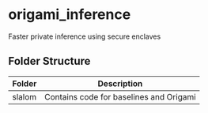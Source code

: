 # origami_inference
Faster private inference using secure enclaves
## Folder Structure
Folder|Description|
---|---
slalom| Contains code for baselines and Origami


